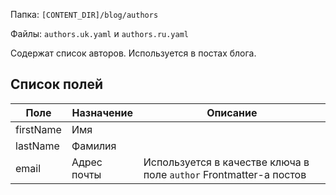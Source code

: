 Папка: `[CONTENT_DIR]/blog/authors`

Файлы: `authors.uk.yaml` и `authors.ru.yaml`

Содержат список авторов. Используется в постах блога.

## Список полей

|   Поле           | Назначение         | Описание
|---               |---                 |---
| firstName        | Имя                |
| lastName         | Фамилия            |
| email            | Адрес почты        | Используется в качестве ключа в поле `author` Frontmatter-а постов
